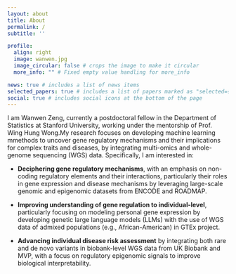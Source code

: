 ```yaml
---
layout: about
title: About
permalink: /
subtitle: ''

profile:
  align: right
  image: wanwen.jpg
  image_circular: false # crops the image to make it circular
  more_info: "" # Fixed empty value handling for more_info

news: true # includes a list of news items
selected_papers: true # includes a list of papers marked as "selected={true}"
social: true # includes social icons at the bottom of the page
---
```


I am Wanwen Zeng, currently a postdoctoral fellow in the Department of Statistics at Stanford University, working under the mentorship of Prof. Wing Hung Wong.My research focuses on developing machine learning mmethods to uncover gene regulatory mechanisms and their implications for complex traits and diseases, by integrating multi-omics and whole-genome sequencing (WGS) data. Specifically, I am interested in:

- **Deciphering gene regulatory mechanisms**, with an emphasis on non-coding regulatory elements and their interactions, particularly their roles in gene expression and disease mechanisms by leveraging large-scale genomic and epigenomic datasets from ENCODE and ROADMAP.
  
- **Improving understanding of gene regulation to individual-level**, particularly focusing on modeling personal gene expression by developing genetic large language models (LLMs) with the use of WGS data of admixed populations (e.g., African-American) in GTEx project.
  
- **Advancing individual disease risk assessment** by integrating both rare and de novo variants in biobank-level WGS data from UK Biobank and MVP, with a focus on regulatory epigenomic signals to improve biological interpretability.
